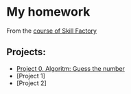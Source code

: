 # **My homework** 
From the [course of Skill Factory](https://skillfactory.ru/data-scientist-pro)

## **Projects:**

- [Project 0. Algoritm: Guess the number](https://github.com/AlexandrYarin/Lessons_by_SF/tree/master)
- [Project 1]
- [Project 2]

